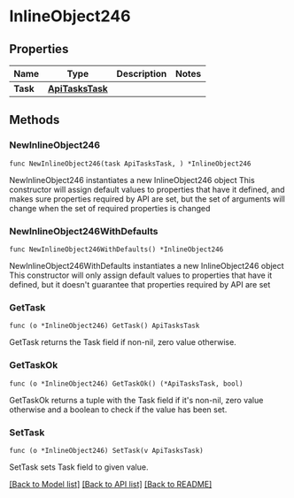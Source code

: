 # InlineObject246

## Properties

Name | Type | Description | Notes
------------ | ------------- | ------------- | -------------
**Task** | [**ApiTasksTask**](_api_tasks_task.md) |  | 

## Methods

### NewInlineObject246

`func NewInlineObject246(task ApiTasksTask, ) *InlineObject246`

NewInlineObject246 instantiates a new InlineObject246 object
This constructor will assign default values to properties that have it defined,
and makes sure properties required by API are set, but the set of arguments
will change when the set of required properties is changed

### NewInlineObject246WithDefaults

`func NewInlineObject246WithDefaults() *InlineObject246`

NewInlineObject246WithDefaults instantiates a new InlineObject246 object
This constructor will only assign default values to properties that have it defined,
but it doesn't guarantee that properties required by API are set

### GetTask

`func (o *InlineObject246) GetTask() ApiTasksTask`

GetTask returns the Task field if non-nil, zero value otherwise.

### GetTaskOk

`func (o *InlineObject246) GetTaskOk() (*ApiTasksTask, bool)`

GetTaskOk returns a tuple with the Task field if it's non-nil, zero value otherwise
and a boolean to check if the value has been set.

### SetTask

`func (o *InlineObject246) SetTask(v ApiTasksTask)`

SetTask sets Task field to given value.



[[Back to Model list]](../README.md#documentation-for-models) [[Back to API list]](../README.md#documentation-for-api-endpoints) [[Back to README]](../README.md)


